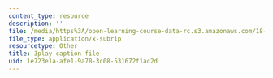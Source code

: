 ```yaml
---
content_type: resource
description: ''
file: /media/https%3A/open-learning-course-data-rc.s3.amazonaws.com/18-01sc-single-variable-calculus-fall-2010/1e723e1aafe19a783c08531672f1ac2d_KhwQKE_tld0.srt
file_type: application/x-subrip
resourcetype: Other
title: 3play caption file
uid: 1e723e1a-afe1-9a78-3c08-531672f1ac2d
---
```

